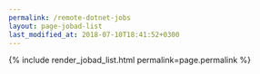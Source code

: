 ```yaml
---
permalink: /remote-dotnet-jobs
layout: page-jobad-list
last_modified_at: 2018-07-10T18:41:52+0300
---
```

{% include render_jobad_list.html permalink=page.permalink %}
